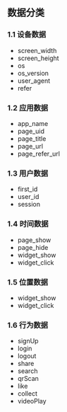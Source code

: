 ## 数据分类

### 1.1 设备数据
- screen_width
- screen_height
- os
- os_version
- user_agent
- refer

### 1.2 应用数据
- app_name
- page_uid
- page_title
- page_url
- page_refer_url

### 1.3 用户数据
- first_id
- user_id
- session

### 1.4 时间数据
- page_show
- page_hide
- widget_show
- widget_click

### 1.5 位置数据
- widget_show
- widget_click

### 1.6 行为数据
- signUp
- login
- logout
- share
- search
- qrScan
- like
- collect
- videoPlay